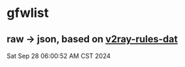 # gfwlist
## raw -> json, based on [v2ray-rules-dat](https://github.com/Loyalsoldier/v2ray-rules-dat)
Sat Sep 28 06:00:52 AM CST 2024

